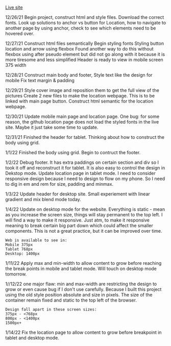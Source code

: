 [Live site](https://nottohave.github.io/Art-Gallery-Website/)

12/26/21
    Begin project, construct html and style files.
    Download the correct fonts.
    Look up solutions to anchor vs button for Location,
    how to navigate to another page by using anchor,
    check to see which elements need to be hovered over.
    
12/27/21
    Construct html files semantically
    Begin styling fonts
    Styling button location and arrow using flexbox
    Found another way to do this without flexbox using after pseudo element but did not go along with it because it is more tiresome and less simplified
    Header is ready to view in mobile screen 375 width

12/28/21
    Construct main body and footer,
    Style text like the design for mobile
    Fix text margin & padding

12/29/21
    Style cover image and reposition them to get the full view of the pictures
    Create 2 new files to make the location webpage. This is to be linked with main page button.
    Construct html semantic for the location webpage.

12/30/21
    Update mobile main page and location page.
    One bug: for some reason, the github location page does not load the styled fonts in the live site. Maybe it just take some time to update. 

12/31/21
    Finished the header for tablet.
    Thinking about how to construct the body using grid.

1/1/22
    Finished the body using grid.
    Begin to contruct the footer.

1/2/22
    Debug footer. It has extra paddings on certain section and div so I took it off and reconstruct it for tablet. It is also easy to control the design in Dekstop mode.
    Update location page in tablet mode.
    I need to consider responsive design because I need to design to flow on my phone. So I need to dig in em and rem for size, padding and minmax.

1/3/22
    Update header for desktop site.
    Small experiement with linear gradient and mix blend mode today.

1/4/22
    Update on desktop mode for the website.
    Everything is static - mean as you increase the screen size, things will stay permanent to the top left. I will find a way to make it responsive. Just atm, to make it responsive meaning to break certain big part down which could affect the smaller components. This is not a great practice, but it can be improved over time. 

    Web is available to see in:
    Mobile 375px
    Tablet 768px
    Desktop: 1400px

1/11/22
    Apply max and min-width to allow content to grow before reaching the break points in mobile and tablet mode. Will touch on desktop mode tomorrow. 

1//12/22
    one major flaw: min and max-width are restricting the design to grow or even cause bug if I don't use carefully. Because I built this project using the old style position absolute and size in pixels. The size of the container remain fixed and static to the top left of the browser. 

    Design fall apart in these screen sizes:
    375px - <768px
    800px - <1400px
    1500px+

1/14/22
    Fix the location page to allow content to grow before breakpoint in tablet and desktop mode.